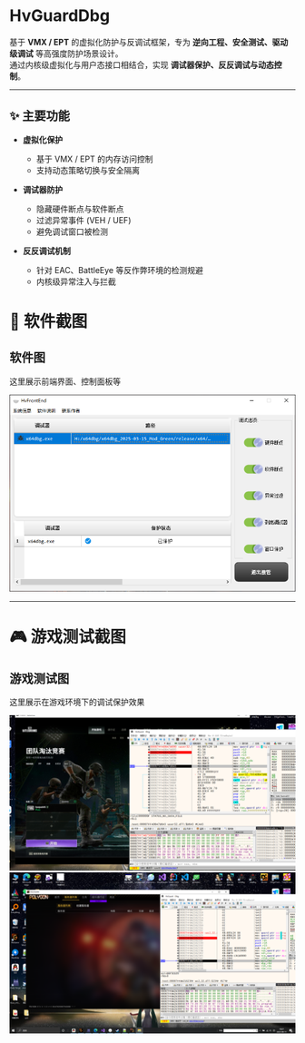 # HvGuardDbg

基于 **VMX / EPT** 的虚拟化防护与反调试框架，专为 **逆向工程、安全测试、驱动级调试** 等高强度防护场景设计。  
通过内核级虚拟化与用户态接口相结合，实现 **调试器保护、反反调试与动态控制**。

---

## ✨ 主要功能

- **虚拟化保护**  
  - 基于 VMX / EPT 的内存访问控制  
  - 支持动态策略切换与安全隔离  

- **调试器防护**  
  - 隐藏硬件断点与软件断点  
  - 过滤异常事件 (VEH / UEF)  
  - 避免调试窗口被检测  

- **反反调试机制**  
  - 针对 EAC、BattleEye 等反作弊环境的检测规避  
  - 内核级异常注入与拦截  

# 📸 软件截图

## 软件图
这里展示前端界面、控制面板等  

<p align="center">
  <img src="Image_1754908639461.png" alt="HvFrontEnd 界面" width="600"/>
</p>

---

# 🎮 游戏测试截图

## 游戏测试图
这里展示在游戏环境下的调试保护效果  

<p align="center">
  <img src="IMG_20250814_091603.png" alt="游戏测试效果" width="600"/>
   <img src="Image_1754908535185.png" alt="游戏测试效果" width="600"/>
</p>
